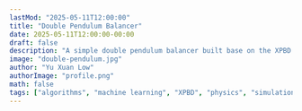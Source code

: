 ```yaml
---
lastMod: "2025-05-11T12:00:00"
title: "Double Pendulum Balancer"
date: 2025-05-11T12:00:00-00:00
draft: false
description: "A simple double pendulum balancer built base on the XPBD paper."
image: "double-pendulum.jpg"
author: "Yu Xuan Low"
authorImage: "profile.png"
math: false
tags: ["algorithms", "machine learning", "XPBD", "physics", "simulation"]
---
```

